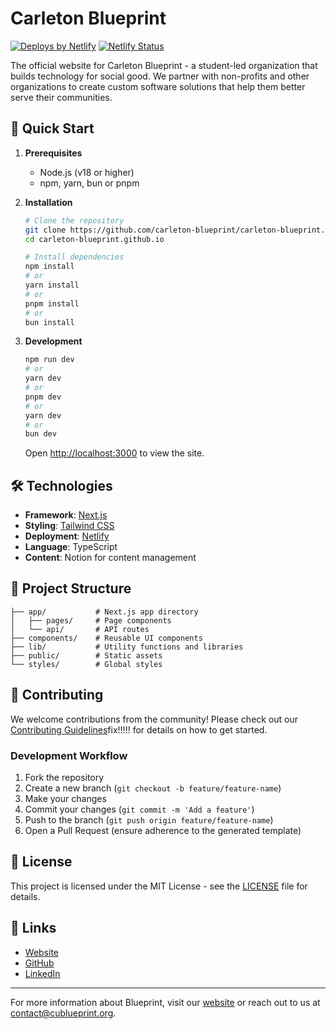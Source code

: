# Carleton Blueprint

[![Deploys by Netlify](https://www.netlify.com/v3/img/components/netlify-color-accent.svg)](https://www.netlify.com)
[![Netlify Status](https://api.netlify.com/api/v1/badges/02b05bac-6473-4668-b48a-1f225ed3e7c1/deploy-status)](https://app.netlify.com/sites/cublueprint/deploys)

The official website for Carleton Blueprint - a student-led organization that builds technology for social good. We partner with non-profits and other organizations to create custom software solutions that help them better serve their communities.

## 🚀 Quick Start

1. **Prerequisites**

   - Node.js (v18 or higher)
   - npm, yarn, bun or pnpm

2. **Installation**

   ```bash
   # Clone the repository
   git clone https://github.com/carleton-blueprint/carleton-blueprint.github.io.git
   cd carleton-blueprint.github.io

   # Install dependencies
   npm install
   # or
   yarn install
   # or
   pnpm install
   # or
   bun install
   ```

3. **Development**
   ```bash
   npm run dev
   # or
   yarn dev
   # or
   pnpm dev
   # or
   yarn dev
   # or
   bun dev
   ```
   Open [http://localhost:3000](http://localhost:3000) to view the site.

## 🛠️ Technologies

- **Framework**: [Next.js](https://nextjs.org/)
- **Styling**: [Tailwind CSS](https://tailwindcss.com/)
- **Deployment**: [Netlify](https://www.netlify.com/)
- **Language**: TypeScript
- **Content**: Notion for content management

## 📁 Project Structure

```
├── app/           # Next.js app directory
│   ├── pages/     # Page components
│   └── api/       # API routes
├── components/    # Reusable UI components
├── lib/           # Utility functions and libraries
├── public/        # Static assets
└── styles/        # Global styles
```

## 🤝 Contributing

We welcome contributions from the community! Please check out our [Contributing Guidelines](CONTRIBUTING.md)fix!!!!! for details on how to get started.

### Development Workflow

1. Fork the repository
2. Create a new branch (`git checkout -b feature/feature-name`)
3. Make your changes
4. Commit your changes (`git commit -m 'Add a feature'`)
5. Push to the branch (`git push origin feature/feature-name`)
6. Open a Pull Request (ensure adherence to the generated template)

## 📝 License

This project is licensed under the MIT License - see the [LICENSE](LICENSE) file for details.

## 🔗 Links

- [Website](https://cublueprint.org)
- [GitHub](https://github.com/carleton-blueprint)
- [LinkedIn](https://www.linkedin.com/company/carleton-blueprint)

---

For more information about Blueprint, visit our [website](https://cublueprint.org) or reach out to us at [contact@cublueprint.org](mailto:contact@cublueprint.org).
